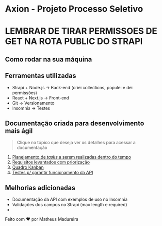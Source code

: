 # Axion - Projeto Processo Seletivo

# LEMBRAR DE TIRAR PERMISSOES DE GET NA ROTA PUBLIC DO STRAPI

## Como rodar na sua máquina

## Ferramentas utilizadas
- Strapi + Node.js -> Back-end (criei collections, populei e dei permissões)
- React + Next.js -> Front-end
- Git -> Versionamento
- Insomnia -> Testes

## Documentação criada para desenvolvimento mais ágil
> Clique no tópico que deseja ver os detalhes para acessar a documentação

1. [Planejamento de *tasks* a serem realizadas dentro do tempo](./docs-backlog/tasks-plan.md)
2. [Requisitos levantados com priorização](./docs-backlog/requisitos.md)
3. [Quadro Kanban](./docs-backlog/kanban.md)
4. [Testes p/ garantir funcionamento da API](./docs-backlog/testes.md)

## Melhorias adicionadas
- Documentação da API com exemplos de uso no Insomnia
- Validações dos campos no Strapi (max length e required)
- 

Feito com ❤️ por Matheus Madureira